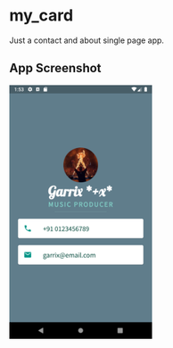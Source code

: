 # my_card

Just a contact and about single page app.

## App Screenshot

<img src="screenshots/app_screenshot.png" width=256 />

